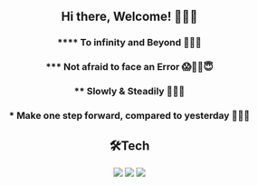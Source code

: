 ## <div align="center"> Hi there, Welcome! 👋👋👋 </div>
### <div align="center"> **** To infinity and Beyond 🚀🚀🚀
### <div align="center"> *** Not afraid to face an Error 😱🧐🤯😇
### <div align="center"> ** Slowly & Steadily 🏃💪👻
### <div align="center"> * Make one step forward, compared to yesterday 🌟🔥🌈
 
## <div align="center"> 🛠️Tech </div>
<div align="center">
<img src="https://img.shields.io/badge/Node.js-339933?style=plastic&logo=Node.js&logoColor=black"/>  <img src="https://img.shields.io/badge/JavaScript-F7DF1E?style=plastic&logo=JavaScript&logoColor=black"/>  <img src="https://img.shields.io/badge/MongoDB-47A248?style=plastic&logo=MongoDB&logoColor=black"/>
</div>






<!--
**Johnberman-J/johnberman-j** is a ✨ _special_ ✨ repository because its `README.md` (this file) appears on your GitHub profile.

Here are some ideas to get you started:

- 🔭 I’m currently working on ...
- 🌱 I’m currently learning ...
- 👯 I’m looking to collaborate on ...
- 🤔 I’m looking for help with ...
- 💬 Ask me about ...
- 📫 How to reach me: ...
- 😄 Pronouns: ...
- ⚡ Fun fact: ...
-->
